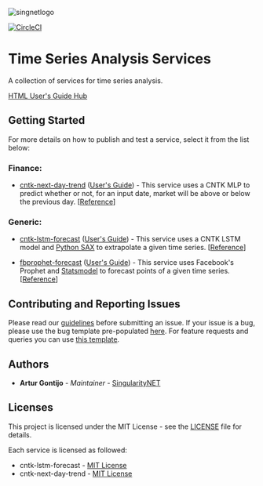 [issue-template]: ../../issues/new?template=BUG_REPORT.md
[feature-template]: ../../issues/new?template=FEATURE_REQUEST.md

![singnetlogo](docs/assets/singnet-logo.jpg 'SingularityNET')

[![CircleCI](https://circleci.com/gh/singnet/time-series-analysis.svg?style=svg)](https://circleci.com/gh/singnet/time-series-analysis)

# Time Series Analysis Services

A collection of services for time series analysis.

[HTML User's Guide Hub](https://singnet.github.io/time-series-analysis/)

## Getting Started

For more details on how to publish and test a service, select it from the list below:

### Finance:
- [cntk-next-day-trend](finance/cntk-next-day-trend) ([User's Guide](docs/users_guide/finance/cntk-next-day-trend.md)) - 
This service uses a CNTK MLP to predict whether or not, for an input date, market will be above or below the previous day.
[[Reference](https://cntk.ai/pythondocs/CNTK_104_Finance_Timeseries_Basic_with_Pandas_Numpy.html)]

### Generic:
- [cntk-lstm-forecast](generic/cntk-lstm-forecast) ([User's Guide](docs/users_guide/generic/cntk-lstm-forecast.md)) - 
This service uses a CNTK LSTM model and [Python SAX](https://github.com/seninp/saxpy) to extrapolate a given time series.
[[Reference](https://cntk.ai/pythondocs/CNTK_106B_LSTM_Timeseries_with_IOT_Data.html)]

- [fbprophet-forecast](generic/fbprophet-forecast) ([User's Guide](docs/users_guide/generic/fbprophet-forecast.md)) - 
This service uses Facebook's Prophet and [Statsmodel](https://github.com/statsmodels/statsmodels) 
to forecast points of a given time series. [[Reference](https://github.com/facebook/prophet)]

## Contributing and Reporting Issues

Please read our [guidelines](https://dev.singularitynet.io/docs/contribute/contribution-guidelines/#submitting-an-issue) 
before submitting an issue. If your issue is a bug, please use the bug template pre-populated [here][issue-template]. 
For feature requests and queries you can use [this template][feature-template].

## Authors

* **Artur Gontijo** - *Maintainer* - [SingularityNET](https://www.singularitynet.io)

## Licenses

This project is licensed under the MIT License - see the [LICENSE](LICENSE) file for details.

Each service is licensed as followed:

- cntk-lstm-forecast - [MIT License](https://github.com/Microsoft/CNTK/blob/master/LICENSE.md)
- cntk-next-day-trend - [MIT License](https://github.com/Microsoft/CNTK/blob/master/LICENSE.md)